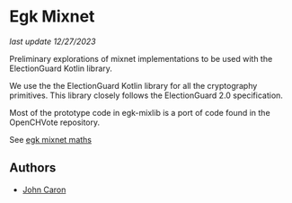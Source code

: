 # Egk Mixnet

_last update 12/27/2023_

Preliminary explorations of mixnet implementations to be used with the ElectionGuard Kotlin library.

We use the the ElectionGuard Kotlin library for all the cryptography primitives. This library closely follows the ElectionGuard 2.0 specification.

Most of the prototype code in egk-mixlib is a port of code found in the OpenCHVote repository.

See [egk mixnet maths](docs/maths.md)

## Authors
- [John Caron](https://github.com/JohnLCaron)